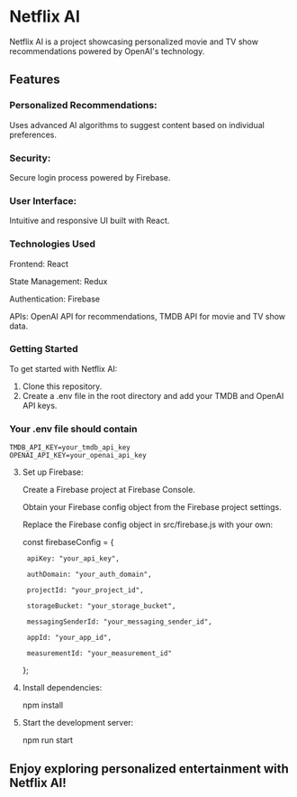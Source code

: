 # Netflix AI
Netflix AI is a project showcasing personalized movie and TV show recommendations powered by OpenAI's technology.

## Features
### Personalized Recommendations: 
Uses advanced AI algorithms to suggest content based on individual preferences.

### Security: 
Secure login process powered by Firebase.

### User Interface: 
Intuitive and responsive UI built with React.

### Technologies Used
Frontend: React

State Management: Redux

Authentication: Firebase

APIs: OpenAI API for recommendations, TMDB API for movie and TV show data.

### Getting Started
To get started with Netflix AI:

1. Clone this repository.
2. Create a .env file in the root directory and add your TMDB and OpenAI API keys.

### Your .env file should contain
    TMDB_API_KEY=your_tmdb_api_key
    OPENAI_API_KEY=your_openai_api_key

3. Set up Firebase:

    Create a Firebase project at Firebase Console.

    Obtain your Firebase config object from the Firebase project settings.
    
    Replace the Firebase config object in src/firebase.js with your own:

    const firebaseConfig = {

        apiKey: "your_api_key",

        authDomain: "your_auth_domain",

        projectId: "your_project_id",

        storageBucket: "your_storage_bucket",

        messagingSenderId: "your_messaging_sender_id",

        appId: "your_app_id",

        measurementId: "your_measurement_id"

    };

4. Install dependencies:

    npm install

5. Start the development server:

    npm run start

## Enjoy exploring personalized entertainment with Netflix AI!
